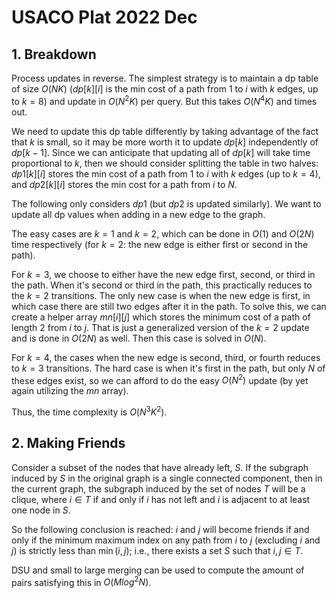 # USACO Plat 2022 Dec

## 1. Breakdown
Process updates in reverse. The simplest strategy is to maintain a dp table of size $O(NK)$ ($dp[k][i]$ is the min cost of a path from $1$ to $i$ with $k$ edges, up to $k=8$) and update in $O(N^2K)$ per query. But this takes $O(N^4K)$ and times out.

We need to update this dp table differently by taking advantage of the fact that $k$ is small, so it may be more worth it to update $dp[k]$ independently of $dp[k-1]$. Since we can anticipate that updating all of $dp[k]$ will take time proportional to $k$, then we should consider splitting the table in two halves: $dp1[k][i]$ stores the min cost of a path from $1$ to $i$ with $k$ edges (up to $k=4$), and $dp2[k][i]$ stores the min cost for a path from $i$ to $N$.

The following only considers $dp1$ (but $dp2$ is updated similarly). We want to update all dp values when adding in a new edge to the graph.

The easy cases are $k=1$ and $k=2$, which can be done in $O(1)$ and $O(2N)$ time respectively (for $k=2$: the new edge is either first or second in the path).

For $k=3$, we choose to either have the new edge first, second, or third in the path. When it's second or third in the path, this practically reduces to the $k=2$ transitions. The only new case is when the new edge is first, in which case there are still two edges after it in the path. To solve this, we can create a helper array $mn[i][j]$ which stores the minimum cost of a path of length $2$ from $i$ to $j$. That is just a generalized version of the $k=2$ update and is done in $O(2N)$ as well. Then this case is solved in $O(N)$.

For $k=4$, the cases when the new edge is second, third, or fourth reduces to $k=3$ transitions. The hard case is when it's first in the path, but only $N$ of these edges exist, so we can afford to do the easy $O(N^2)$ update (by yet again utilizing the $mn$ array).

Thus, the time complexity is $O(N^3K^2)$.

## 2. Making Friends
Consider a subset of the nodes that have already left, $S$. If the subgraph induced by $S$ in the original graph is a single connected component, then in the current graph, the subgraph induced by the set of nodes $T$ will be a clique, where $i\in{T}$ if and only if $i$ has not left and $i$ is adjacent to at least one node in $S$.

So the following conclusion is reached: $i$ and $j$ will become friends if and only if the minimum maximum index on any path from $i$ to $j$ (excluding $i$ and $j$) is strictly less than $\min(i,j)$; i.e., there exists a set $S$ such that $i,j\in{T}$.

DSU and small to large merging can be used to compute the amount of pairs satisfying this in $O(Mlog^2N)$.
